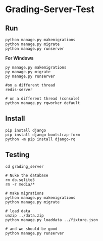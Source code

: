 # Grading-Server-Test

## Run
```
python manage.py makemigrations
python manage.py migrate
python manage.py runserver
```

**For Windows**
```
py manage.py makemigrations
py manage.py migrate
py manage.py runserver
```

```
#on a different thread 
redis-server

# on a different thread (console)
python manage.py rqworker default
```

## Install

```
pip install django
pip install django-bootstrap-form
python -m pip install django-rq
```

## Testing 

```
cd grading_server

# Nuke the database
rm db.sqlite3
rm -r media/*

# make migrations
python manage.py makemigrations
python manage.py migrate

# load data
unzip ../data.zip
python manage.py loaddata ../fixture.json

# and we should be good
python manage.py runserver
```
